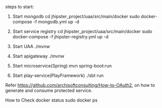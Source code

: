 steps to start:

1. Start mongodb
cd jhipster_project/uaa/src/main/docker
sudo docker-compose -f mongodb.yml up -d

2. Start service registry
cd jhipster_project/uaa/src/main/docker
sudo docker-compose -f jhipster-registry.yml up -d

3. Start UAA
./mvnw

4. Start apigateway
./mvnw

5. Start microservice(Spring)
mvn spring-boot:run

6. Start play-service(PlayFramework)
./sbt run

Refer https://github.com/archisoftconsulting/How-to-OAuth2, on how to generate and consume protected service.

How to Check docker status
sudo docker ps
